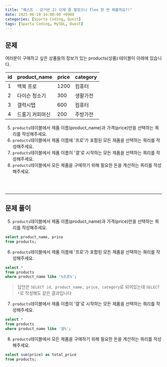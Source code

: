 ```yaml
---
title: "퀘스트 - 걷기반 2) 이제 좀 벌었으니 flex 한 번 해볼까요?!"
date: 2025-06-10 14:00:00 +0900
categories: [Sparta Coding, Quest]
tags: [Sparta Coding, MySQL, Quest]
---
```


## 문제
여러분이 구매하고 싶은 상품들의 정보가 있는 products(상품) 테이블이 아래에 있습니다.

| id  | product_name    | price | category |
| --- | --------------- | ----- | -------- |
| 1   | 맥북 프로       | 1200  | 컴퓨터   |
| 2   | 다이슨 청소기   | 300   | 생활가전 |
| 3   | 갤럭시탭        | 600   | 컴퓨터   |
| 4   | 드롱기 커피머신 | 200   | 주방가전 |

5. `products`테이블에서 제품 이름(product_name)과 가격(price)만을 선택하는 쿼리를 작성해주세요.
6. `products`테이블에서 제품 이름에 '프로'가 포함된 모든 제품을 선택하는 쿼리를 작성해주세요.
7. `products`테이블에서 제품 이름이 '갤'로 시작하는 모든 제품을 선택하는 쿼리를 작성해주세요.
8. `products`테이블에서 모든 제품을 구매하기 위해 필요한 돈을 계산하는 쿼리를 작성해주세요.

<br><br>

- - -
## 문제 풀이

5. `products`테이블에서 제품 이름(product_name)과 가격(price)만을 선택하는 쿼리를 작성해주세요.
```sql
select product_name, price
from products;
```
   
6. `products`테이블에서 제품 이름에 '프로'가 포함된 모든 제품을 선택하는 쿼리를 작성해주세요.
```sql
select *
from products
where product_name like '%프로%';
```
> 답안은 `SELECT id, product_name, price, category`로 되어있는데 `SELECT *`로 작성해도 같은 결과입니다   
   
7. `products`테이블에서 제품 이름이 '갤'로 시작하는 모든 제품을 선택하는 쿼리를 작성해주세요.
```sql
select *
from products
where product_name like '갤%';
```
   
8. `products`테이블에서 모든 제품을 구매하기 위해 필요한 돈을 계산하는 쿼리를 작성해주세요.
```sql
select sum(price) as total_price
from products;
```